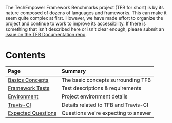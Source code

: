 The TechEmpower Framework Benchmarks project (TFB for short) is by its nature composed of dozens of languages and frameworks.  This can make it seem quite complex at first. However, we have made effort to organize the project and continue to work to improve its accessibility. If there is something that isn't described here or isn't clear enough, please submit an 
[issue on the TFB Documentation repo](https://github.com/TechEmpower/TFB-Documentation/issues).

# Contents

| Page | Summary |
|:---- |:------- |
[Basics Concepts](Concepts) | The basic concepts surrounding TFB
[Framework Tests](Framework-Tests) | Test descriptions & requirements
[Environment](Environment) | Project environment details
[Travis-CI](Travis-CI) | Details related to TFB and Travis-CI
[Expected Questions](Expected-Questions) | Questions we're expecting to answer
